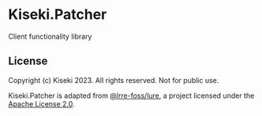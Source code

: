# Kiseki.Patcher

Client functionality library

## License

Copyright (c) Kiseki 2023. All rights reserved. Not for public use.

Kiseki.Patcher is adapted from [@lrre-foss/lure](https://github.com/lrre-foss/lure), a project licensed under the [Apache License 2.0](https://github.com/lrre-foss/lure/blob/trunk/LICENSE).
